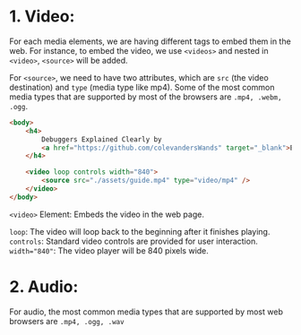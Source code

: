 # 1. Video:

For each media elements, we are having different tags to embed them in the web.
For instance, to embed the video, we use `<videos>` and nested in `<video>`, `<source>` will be added.

For `<source>`, we need to have two attributes, which are `src` (the video destination) and `type` (media type like mp4).
Some of the most common media types that are supported by most of the browsers are `.mp4, .webm, .ogg`.

```html
<body>
	<h4>
		Debuggers Explained Clearly by
		<a href="https://github.com/colevandersWands" target="_blank">Evan</a>
	</h4>

	<video loop controls width="840">
		<source src="./assets/guide.mp4" type="video/mp4" />
	</video>
</body>
```

`<video>` Element: Embeds the video in the web page.

`loop`: The video will loop back to the beginning after it finishes playing.
`controls`: Standard video controls are provided for user interaction.
`width="840"`: The video player will be 840 pixels wide.

# 2. Audio:

For audio, the most common media types that are supported by most web browsers are `.mp4, .ogg, .wav`
